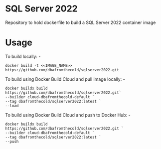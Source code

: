 # SQL Server 2022
Repository to hold dockerfile to build a SQL Server 2022 container image

# Usage

To build locally: -<br>
```
docker build -t <<IMAGE_NAME>> https://github.com/dbafromthecold/sqlserver2022.git
```


To build using Docker Build Cloud and pull image locally: -<br>
```
docker buildx build https://github.com/dbafromthecold/sqlserver2022.git`
--builder cloud-dbafromthecold-default `
--tag dbafromthecold/sqlserver2022:latest `
--load
```



To build using Docker Build Cloud and push to Docker Hub: -<br>
```
docker buildx build https://github.com/dbafromthecold/sqlserver2022.git `
--builder cloud-dbafromthecold-default `
--tag dbafromthecold/sqlserver2022:latest `
--push
```
